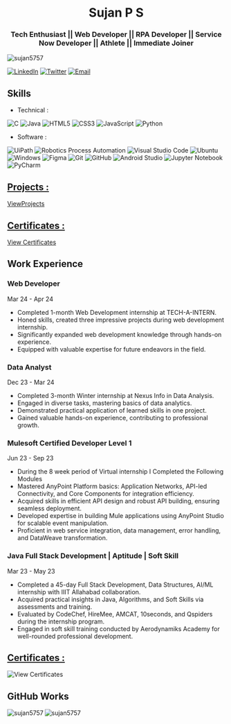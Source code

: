 <h1 align="center">Sujan P S</h1>
<h3 align="center">Tech Enthusiast || Web Developer || RPA Developer || Service Now Developer || Athlete || Immediate Joiner </h3>

<p align="left"> <img src="https://komarev.com/ghpvc/?username=sujan5757&label=Profile%20views&color=0e75b6&style=flat" alt="sujan5757" /> </p>

[![LinkedIn](https://img.shields.io/badge/LinkedIn-SujanPS-blue)](https://www.linkedin.com/in/sujan-p-s-4a0415225/)
[![Twitter](https://img.shields.io/badge/Twitter-Sujan_____-blue)](https://twitter.com/Sujan_____)
[![Email](https://img.shields.io/badge/Email-sujanmayra6362%40gmail.com-blue)](mailto:sujanmayra6362@gmail.com)

## Skills

- Technical :
  
![C](https://img.shields.io/badge/c-%2300599C.svg?style=for-the-badge&logo=c&logoColor=white)
![Java](https://img.shields.io/badge/java-%23ED8B00.svg?style=for-the-badge&logo=java&logoColor=white)
![HTML5](https://img.shields.io/badge/html5-%23E34F26.svg?style=for-the-badge&logo=html5&logoColor=white)
![CSS3](https://img.shields.io/badge/css3-%23777BB4.svg?style=for-the-badge&logo=css3&logoColor=white)
![JavaScript](https://img.shields.io/badge/javascript-%23323330.svg?style=for-the-badge&logo=javascript&logoColor=%23F7DF1E)
![Python](https://img.shields.io/badge/python-3670A0?style=for-the-badge&logo=python&logoColor=ffdd54)

- Software :

![UiPath](https://img.shields.io/badge/Uipath-%2320232a.svg?style=for-the-badge&logo=UiPath&logoColor=white)
![Robotics Process Automation](https://img.shields.io/badge/RPA-%23ED8B00.svg?style=for-the-badge&logo=RPA&logoColor=white)
![Visual Studio Code](https://img.shields.io/badge/Visual%20Studio%20Code-0078d7.svg?style=for-the-badge&logo=visual-studio-code&logoColor=white)
![Ubuntu](https://img.shields.io/badge/Ubuntu-E95420?style=for-the-badge&logo=ubuntu&logoColor=white)
![Windows](https://img.shields.io/badge/Windows-0078D6?style=for-the-badge&logo=windows&logoColor=white)
![Figma](https://img.shields.io/badge/Figma-%23039BE5.svg?style=for-the-badge&logo=Figma)
![Git](https://img.shields.io/badge/git-%23F05033.svg?style=for-the-badge&logo=git&logoColor=white)
![GitHub](https://img.shields.io/badge/github-%23121011.svg?style=for-the-badge&logo=github&logoColor=white)
![Android Studio](https://img.shields.io/badge/Android%20Studio-3DDC84.svg?style=for-the-badge&logo=android-studio&logoColor=white)
![Jupyter Notebook](https://img.shields.io/badge/jupyter-%23FA0F00.svg?style=for-the-badge&logo=jupyter&logoColor=white)
![PyCharm](https://img.shields.io/badge/pycharm-143?style=for-the-badge&logo=pycharm&logoColor=black&color=black&labelColor=green)

## [Projects :](https://projectstorage.netlify.app/)

[ViewProjects](https://projectstorage.netlify.app/?)

## [Certificates :](https://www.linkedin.com/in/sujan-p-s-4a0415225/details/certifications/)

[View Certificates](https://www.linkedin.com/in/sujan-p-s-4a0415225/details/certifications/)

## Work Experience
### Web Developer
Mar 24 - Apr 24
- Completed 1-month Web Development internship at TECH-A-INTERN.
- Honed skills, created three impressive projects during web development internship.
- Significantly expanded web development knowledge through hands-on experience.
- Equipped with valuable expertise for future endeavors in the field.
### Data Analyst
Dec 23 - Mar 24
- Completed 3-month Winter internship at Nexus Info in Data Analysis.
- Engaged in diverse tasks, mastering basics of data analytics.
- Demonstrated practical application of learned skills in one project.
- Gained valuable hands-on experience, contributing to professional growth.

### Mulesoft Certified Developer Level 1
Jun 23 - Sep 23
- During the 8 week period of Virtual internship I Completed the Following Modules
- Mastered AnyPoint Platform basics: Application Networks, API-led Connectivity, and Core Components for integration efficiency.
- Acquired skills in efficient API design and robust API building, ensuring seamless deployment.
- Developed expertise in building Mule applications using AnyPoint Studio for scalable event manipulation.
- Proficient in web service integration, data management, error handling, and DataWeave transformation.

### Java Full Stack Development | Aptitude | Soft Skill
Mar 23 - May 23
- Completed a 45-day Full Stack Development, Data Structures, AI/ML internship with IIIT Allahabad collaboration.
- Acquired practical insights in Java, Algorithms, and Soft Skills via assessments and training.
- Evaluated by CodeChef, HireMee, AMCAT, 10seconds, and Qspiders during the internship program.
- Engaged in soft skill training conducted by Aerodynamiks Academy for well-rounded professional development.

## [Certificates :](https://www.linkedin.com/in/sujan-p-s-4a0415225/details/certifications/)

![View Certificates](https://img.shields.io/badge/ViewCertificates-%23ED8B00.svg?https://www.linkedin.com/in/sujan-p-s-4a0415225/details/certifications/?style=for-the-badge&logo=ViewCertificates&logoColor=white)

## GitHub Works

<p><img align="left" src="https://github-readme-stats.vercel.app/api/top-langs?username=sujan5757&show_icons=true&locale=en&layout=compact" alt="sujan5757" /></p>

<p><img align="center" src="https://github-readme-streak-stats.herokuapp.com/?user=sujan5757&" alt="sujan5757" /></p>
